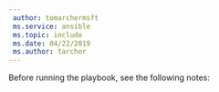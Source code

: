 ```yaml
---
 author: tomarchermsft
 ms.service: ansible
 ms.topic: include
 ms.date: 04/22/2019
 ms.author: tarcher
---
```


Before running the playbook, see the following notes: